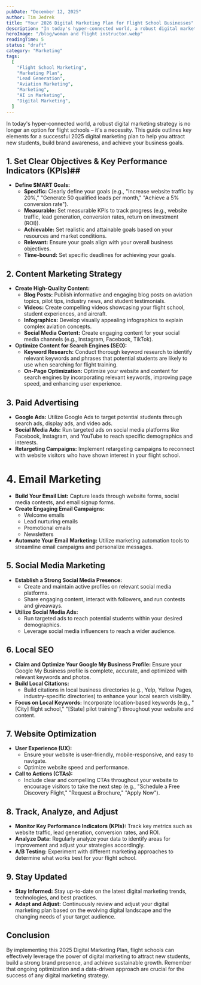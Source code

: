 ```yaml
---
pubDate: "December 12, 2025"
author: Tim Jedrek
title: "Your 2026 Digital Marketing Plan for Flight School Businesses"
description: "In today's hyper-connected world, a robust digital marketing strategy is no longer an option for flight schools – it's a necessity. This guide outlines key elements for a successful 2025 digital marketing plan to help you attract new students, build brand awareness, and achieve your business goals."
heroImage: "/blog/woman and flight instructor.webp"
readingTime: 5
status: "draft"
category: "Marketing"
tags:
  [
    "Flight School Marketing",
    "Marketing Plan",
    "Lead Generation",
    "Aviation Marketing",
    "Marketing",
    "AI in Marketing",
    "Digital Marketing",
  ]
---
```


In today's hyper-connected world, a robust digital marketing strategy is no longer an option for flight schools – it's a necessity. This guide outlines key elements for a successful 2025 digital marketing plan to help you attract new students, build brand awareness, and achieve your business goals.

## 1. Set Clear Objectives & Key Performance Indicators (KPIs)##

- **Define SMART Goals:**
  - **Specific:** Clearly define your goals (e.g., "Increase website traffic by 20%," "Generate 50 qualified leads per month," "Achieve a 5% conversion rate").
  - **Measurable:** Set measurable KPIs to track progress (e.g., website traffic, lead generation, conversion rates, return on investment (ROI)).
  - **Achievable:** Set realistic and attainable goals based on your resources and market conditions.
  - **Relevant:** Ensure your goals align with your overall business objectives.
  - **Time-bound:** Set specific deadlines for achieving your goals.

## 2. Content Marketing Strategy

- **Create High-Quality Content:**
  - **Blog Posts:** Publish informative and engaging blog posts on aviation topics, pilot tips, industry news, and student testimonials.
  - **Videos:** Create compelling videos showcasing your flight school, student experiences, and aircraft.
  - **Infographics:** Develop visually appealing infographics to explain complex aviation concepts.
  - **Social Media Content:** Create engaging content for your social media channels (e.g., Instagram, Facebook, TikTok).
- **Optimize Content for Search Engines (SEO):**
  - **Keyword Research:** Conduct thorough keyword research to identify relevant keywords and phrases that potential students are likely to use when searching for flight training.
  - **On-Page Optimization:** Optimize your website and content for search engines by incorporating relevant keywords, improving page speed, and enhancing user experience.

## 3. Paid Advertising

- **Google Ads:** Utilize Google Ads to target potential students through search ads, display ads, and video ads.
- **Social Media Ads:** Run targeted ads on social media platforms like Facebook, Instagram, and YouTube to reach specific demographics and interests.
- **Retargeting Campaigns:** Implement retargeting campaigns to reconnect with website visitors who have shown interest in your flight school.

# 4. Email Marketing

- **Build Your Email List:** Capture leads through website forms, social media contests, and email signup forms.
- **Create Engaging Email Campaigns:**
  - Welcome emails
  - Lead nurturing emails
  - Promotional emails
  - Newsletters
- **Automate Your Email Marketing:** Utilize marketing automation tools to streamline email campaigns and personalize messages.

## 5. Social Media Marketing

- **Establish a Strong Social Media Presence:**
  - Create and maintain active profiles on relevant social media platforms.
  - Share engaging content, interact with followers, and run contests and giveaways.
- **Utilize Social Media Ads:**
  - Run targeted ads to reach potential students within your desired demographics.
  - Leverage social media influencers to reach a wider audience.

## 6. Local SEO

- **Claim and Optimize Your Google My Business Profile:** Ensure your Google My Business profile is complete, accurate, and optimized with relevant keywords and photos.
- **Build Local Citations:**
  - Build citations in local business directories (e.g., Yelp, Yellow Pages, industry-specific directories) to enhance your local search visibility.
- **Focus on Local Keywords:** Incorporate location-based keywords (e.g., "[City] flight school," "[State] pilot training") throughout your website and content.

## 7. Website Optimization

- **User Experience (UX):**
  - Ensure your website is user-friendly, mobile-responsive, and easy to navigate.
  - Optimize website speed and performance.
- **Call to Actions (CTAs):**
  - Include clear and compelling CTAs throughout your website to encourage visitors to take the next step (e.g., "Schedule a Free Discovery Flight," "Request a Brochure," "Apply Now").

## 8. Track, Analyze, and Adjust

- **Monitor Key Performance Indicators (KPIs):** Track key metrics such as website traffic, lead generation, conversion rates, and ROI.
- **Analyze Data:** Regularly analyze your data to identify areas for improvement and adjust your strategies accordingly.
- **A/B Testing:** Experiment with different marketing approaches to determine what works best for your flight school.

## 9. Stay Updated

- **Stay Informed:** Stay up-to-date on the latest digital marketing trends, technologies, and best practices.
- **Adapt and Adjust:** Continuously review and adjust your digital marketing plan based on the evolving digital landscape and the changing needs of your target audience.

## Conclusion

By implementing this 2025 Digital Marketing Plan, flight schools can effectively leverage the power of digital marketing to attract new students, build a strong brand presence, and achieve sustainable growth. Remember that ongoing optimization and a data-driven approach are crucial for the success of any digital marketing strategy.
